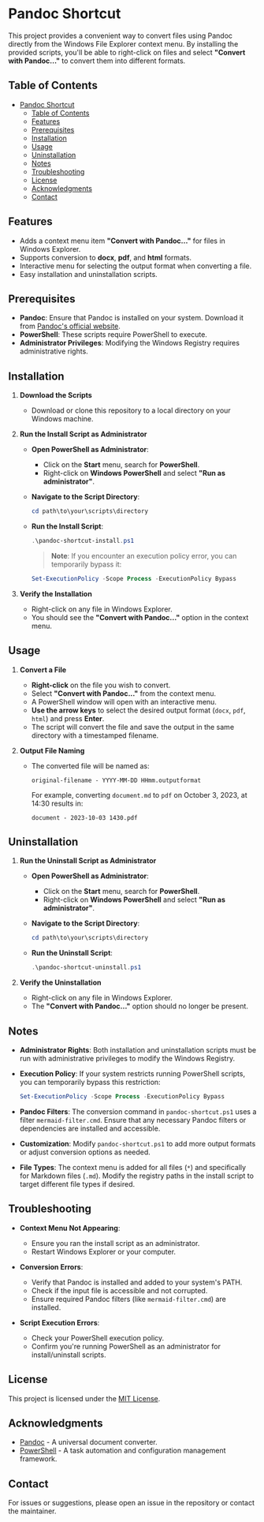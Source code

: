 # Pandoc Shortcut

This project provides a convenient way to convert files using Pandoc directly from the Windows File Explorer context menu. By installing the provided scripts, you'll be able to right-click on files and select **"Convert with Pandoc..."** to convert them into different formats.

## Table of Contents

- [Pandoc Shortcut](#pandoc-shortcut)
  - [Table of Contents](#table-of-contents)
  - [Features](#features)
  - [Prerequisites](#prerequisites)
  - [Installation](#installation)
  - [Usage](#usage)
  - [Uninstallation](#uninstallation)
  - [Notes](#notes)
  - [Troubleshooting](#troubleshooting)
  - [License](#license)
  - [Acknowledgments](#acknowledgments)
  - [Contact](#contact)

## Features

- Adds a context menu item **"Convert with Pandoc..."** for files in Windows Explorer.
- Supports conversion to **docx**, **pdf**, and **html** formats.
- Interactive menu for selecting the output format when converting a file.
- Easy installation and uninstallation scripts.

## Prerequisites

- **Pandoc**: Ensure that Pandoc is installed on your system. Download it from [Pandoc's official website](https://pandoc.org/installing.html).
- **PowerShell**: These scripts require PowerShell to execute.
- **Administrator Privileges**: Modifying the Windows Registry requires administrative rights.

## Installation

1. **Download the Scripts**

   - Download or clone this repository to a local directory on your Windows machine.

2. **Run the Install Script as Administrator**

   - **Open PowerShell as Administrator**:

     - Click on the **Start** menu, search for **PowerShell**.
     - Right-click on **Windows PowerShell** and select **"Run as administrator"**.

   - **Navigate to the Script Directory**:

     ```powershell
     cd path\to\your\scripts\directory
     ```

   - **Run the Install Script**:

     ```powershell
     .\pandoc-shortcut-install.ps1
     ```

     > **Note**: If you encounter an execution policy error, you can temporarily bypass it:

     ```powershell
     Set-ExecutionPolicy -Scope Process -ExecutionPolicy Bypass
     ```

3. **Verify the Installation**

   - Right-click on any file in Windows Explorer.
   - You should see the **"Convert with Pandoc..."** option in the context menu.

## Usage

1. **Convert a File**

   - **Right-click** on the file you wish to convert.
   - Select **"Convert with Pandoc..."** from the context menu.
   - A PowerShell window will open with an interactive menu.
   - **Use the arrow keys** to select the desired output format (`docx`, `pdf`, `html`) and press **Enter**.
   - The script will convert the file and save the output in the same directory with a timestamped filename.

2. **Output File Naming**

   - The converted file will be named as:

     ```
     original-filename - YYYY-MM-DD HHmm.outputformat
     ```

     For example, converting `document.md` to `pdf` on October 3, 2023, at 14:30 results in:

     ```
     document - 2023-10-03 1430.pdf
     ```

## Uninstallation

1. **Run the Uninstall Script as Administrator**

   - **Open PowerShell as Administrator**:

     - Click on the **Start** menu, search for **PowerShell**.
     - Right-click on **Windows PowerShell** and select **"Run as administrator"**.

   - **Navigate to the Script Directory**:

     ```powershell
     cd path\to\your\scripts\directory
     ```

   - **Run the Uninstall Script**:

     ```powershell
     .\pandoc-shortcut-uninstall.ps1
     ```

2. **Verify the Uninstallation**

   - Right-click on any file in Windows Explorer.
   - The **"Convert with Pandoc..."** option should no longer be present.

## Notes

- **Administrator Rights**: Both installation and uninstallation scripts must be run with administrative privileges to modify the Windows Registry.

- **Execution Policy**: If your system restricts running PowerShell scripts, you can temporarily bypass this restriction:

  ```powershell
  Set-ExecutionPolicy -Scope Process -ExecutionPolicy Bypass
  ```

- **Pandoc Filters**: The conversion command in `pandoc-shortcut.ps1` uses a filter `mermaid-filter.cmd`. Ensure that any necessary Pandoc filters or dependencies are installed and accessible.

- **Customization**: Modify `pandoc-shortcut.ps1` to add more output formats or adjust conversion options as needed.

- **File Types**: The context menu is added for all files (`*`) and specifically for Markdown files (`.md`). Modify the registry paths in the install script to target different file types if desired.

## Troubleshooting

- **Context Menu Not Appearing**:

  - Ensure you ran the install script as an administrator.
  - Restart Windows Explorer or your computer.

- **Conversion Errors**:

  - Verify that Pandoc is installed and added to your system's PATH.
  - Check if the input file is accessible and not corrupted.
  - Ensure required Pandoc filters (like `mermaid-filter.cmd`) are installed.

- **Script Execution Errors**:

  - Check your PowerShell execution policy.
  - Confirm you're running PowerShell as an administrator for install/uninstall scripts.

## License

This project is licensed under the [MIT License](LICENSE).

## Acknowledgments

- [Pandoc](https://pandoc.org/) - A universal document converter.
- [PowerShell](https://docs.microsoft.com/powershell/) - A task automation and configuration management framework.

## Contact

For issues or suggestions, please open an issue in the repository or contact the maintainer.
